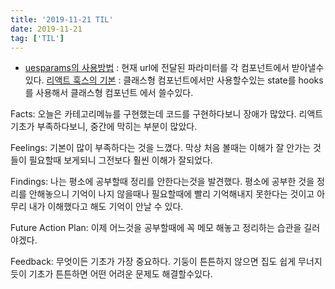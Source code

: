 ```yaml
---
title: '2019-11-21 TIL'
date: 2019-11-21
tag: ['TIL']
---
```


- [uesparams의 사용방법](https://john015.netlify.com/react-router-v-5-1-%EB%AC%B4%EC%97%87%EC%9D%B4-%EB%8B%AC%EB%9D%BC%EC%A1%8C%EC%9D%84%EA%B9%8C) : 현재 url에 전달된 파라미터를 각 컴포넌트에서 받아낼수있다.
  [리액트 훅스의 기본](https://velog.io/@jeonghoheo/React-Hooks%EB%A6%AC%EC%95%A1%ED%8A%B8-%ED%9B%85%EC%8A%A4%EC%9D%98-%EA%B8%B0%EB%B3%B8-Part-1) : 클래스형 컴포넌트에서만 사용할수있는 state를 hooks를 사용해서 클래스형 컴포넌트 에서 쓸수있다.

Facts: 오늘은 카테고리메뉴를 구현했는데 코드를 구현하다보니 장애가 많았다. 리액트 기초가 부족하다보니, 중간에 막히는 부분이 많았다.

Feelings: 기본이 많이 부족하다는 것을 느꼈다. 막상 처음 볼때는 이해가 잘 안가는 것들이 필요할때 보게되니 그전보다 훨씬 이해가 잘되었다.

Findings: 나는 평소에 공부할때 정리를 안한다는것을 발견했다. 평소에 공부한 것을 정리를 안해놓으니 기억이 나지 않을때나 필요할때에 빨리 기억해내지 못한다는 것이고 아무리 내가 이해했다고 해도 기억이 안날 수 있다.

Future Action Plan: 이제 어느것을 공부할때에 꼭 메모 해놓고 정리하는 습관을 길러야겠다.

Feedback: 무엇이든 기초가 가장 중요하다. 기둥이 튼튼하지 않으면 집도 쉽게 무너지듯이 기초가 튼튼하면 어떤 어려운 문제도 해결할수있다.
